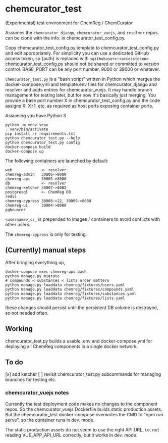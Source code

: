 # chemcurator_test

(Experimental) test environment for ChemReg / ChemCurator

Assumes the `chemcurator_django`, `chemcurator_vuejs`, and `resolver` repos.
can be clone with the info. in chemcurator_test_config.py.

Copy chemcurator_test_config.py.template to chemcurator_test_config.py
and edit appropriately.  For simplicity you can use a dedicated GitHub access
token, so {auth} is replaced with `<githubuser>:<accesstoken>`.
chemcurator_test_config.py should not be shared or committed to version
control.  BASE_PORT can be any port number, 9000 or 39000 or whatever.

`chemcurator_test.py` is a "bash script" written in Python which merges the
docker-compose.yml and template.env files for chemcurator_django and resolver
and adds entries for chemcurator_vuejs.  It may handle branch management for
testing later, but for now it's basically just merging.  You provide a base
port number X in chemcurator_test_config.py and the code assigns X, X+1, etc.
as required as host ports exposing container ports.

Assuming you have Python 3
```shell
python -m venv venv
. venv/bin/activate
pip install -r requirements.txt
python chemcurator_test.py --help
python chemcurator_test.py config
docker-compose build
docker-compose up
```

The following containers are launched by default:
```
web             <- resolver
chemreg-admin   30006->8000
chemreg-api     30005->8000
db              <- resolver
chemreg-ketcher 30007->8002
postgresql      <- ChemReg DB
redis
chemreg-cypress 30008->22, 30009->8080
chemreg-ui      30004->8080
pgbouncer   
```
`<username>_cr_` is prepended to images / containers to avoid conflicts with
other users.

The `chemreg-cypress` is only for testing.

## (Currently) manual steps

After bringing everything up,
```shell
docker-compose exec chemreg-api bash
python manage.py migrate
# compounds < substances < lists order matters
python manage.py loaddata chemreg/fixtures/users.yaml
python manage.py loaddata chemreg/fixtures/compounds.yaml
python manage.py loaddata chemreg/fixtures/substances.yaml
python manage.py loaddata chemreg/fixtures/lists.yaml
```
these changes should persist until the persistent DB volume is destroyed, so
not needed often.

## Working

chemcurator_test.py builds a usable .env and docker-compose.yml for deploying
all ChemReg components in a single docker network.

## To do

 [x] add ketcher
 [ ] revisit chemcurator_test.py subcommands for managing branches for testing
     etc.

### chemcurator_vuejs notes

Currently the test deployment code makes no changes to the component repos.  So
the chemcurator_vuejs Dockerfile builds static production assets.  But the
chemcurator_test docker-compose overwrites the CMD to "npm run serve", so the
container runs in dev. mode.

The static production assets do not seem to use the right API URL, i.e. not
reading VUE_APP_API_URL correctly, but it works in dev. mode.

